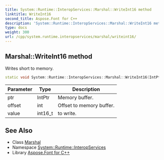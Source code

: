 ```yaml
---
title: System::Runtime::InteropServices::Marshal::WriteInt16 method
linktitle: WriteInt16
second_title: Aspose.Font for C++
description: 'System::Runtime::InteropServices::Marshal::WriteInt16 method. Writes short to memory in C++.'
type: docs
weight: 300
url: /cpp/system.runtime.interopservices/marshal/writeint16/
---
```

## Marshal::WriteInt16 method


Writes short to memory.

```cpp
static void System::Runtime::InteropServices::Marshal::WriteInt16(IntPtr ptr, int offset, int16_t value)
```


| Parameter | Type | Description |
| --- | --- | --- |
| ptr | IntPtr | Memory buffer. |
| offset | int | Offset to memory buffer. |
| value | int16_t | to write. |

## See Also

* Class [Marshal](../)
* Namespace [System::Runtime::InteropServices](../../)
* Library [Aspose.Font for C++](../../../)
